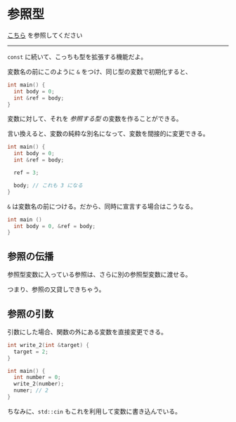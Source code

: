 # 参照型

[こちら](./ref.md) を参照してください

---

`const` に続いて、こっちも型を拡張する機能だよ。

変数名の前にこのように `&` をつけ、同じ型の変数で初期化すると、

```cpp
int main() {
  int body = 0;
  int &ref = body;
}
```

変数に対して、それを *参照する型* の変数を作ることができる。

言い換えると、変数の純粋な別名になって、変数を間接的に変更できる。

```cpp
int main() {
  int body = 0;
  int &ref = body;

  ref = 3;

  body; // これも 3 になる
}
```

`&` は変数名の前につける。だから、同時に宣言する場合はこうなる。

```cpp
int main ()
  int body = 0, &ref = body;
}
```

## 参照の伝播

参照型変数に入っている参照は、さらに別の参照型変数に渡せる。

つまり、参照の又貸しできちゃう。

## 参照の引数

引数にした場合、関数の外にある変数を直接変更できる。

```cpp
int write_2(int &target) {
  target = 2;
}

int main() {
  int number = 0;
  write_2(number);
  numer; // 2
}
```

ちなみに、`std::cin` もこれを利用して変数に書き込んでいる。
